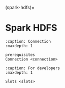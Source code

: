 (spark-hdfs)=

# Spark HDFS

```{toctree}
:caption: Connection
:maxdepth: 1

prerequisites
Connection <connection>
```

```{toctree}
:caption: For developers
:maxdepth: 1

Slots <slots>
```
